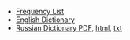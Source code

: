 - [Frequency List](https://en.wiktionary.org/wiki/Wiktionary:Frequency_lists/Russian/Mixed_web)
- [English Dictionary](https://archive.org/details/92.RussianLearnersDictionary10000WordsInFrequencyOrder)
- [Russian Dictionary PDF](https://archive.org/details/slovar_202412), [html](https://archive.org/details/slovar_20241213), [txt](https://archive.org/details/generated_dictionary)